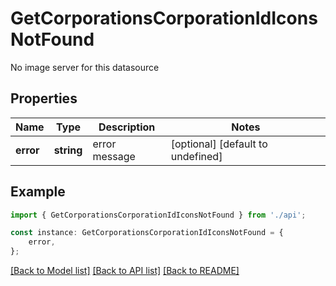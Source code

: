 # GetCorporationsCorporationIdIconsNotFound

No image server for this datasource

## Properties

Name | Type | Description | Notes
------------ | ------------- | ------------- | -------------
**error** | **string** | error message | [optional] [default to undefined]

## Example

```typescript
import { GetCorporationsCorporationIdIconsNotFound } from './api';

const instance: GetCorporationsCorporationIdIconsNotFound = {
    error,
};
```

[[Back to Model list]](../README.md#documentation-for-models) [[Back to API list]](../README.md#documentation-for-api-endpoints) [[Back to README]](../README.md)
